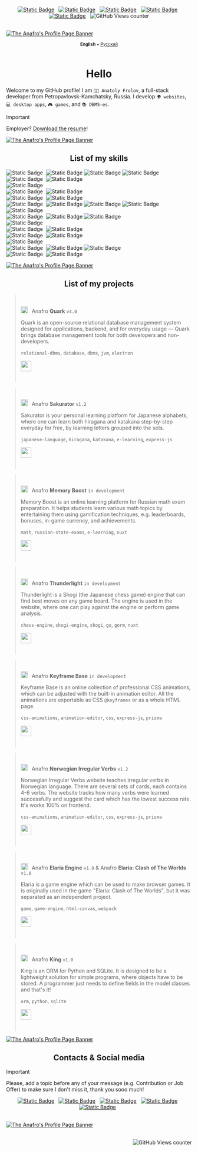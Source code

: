<!--
    ʕ•́ᴥ•̀ʔっ♡

    Hello there!
    I love to see you here exploring my README code!

    If you liked any of its content, feel free to inspire and use on your page!

    But may I ask you to follow me then? Just a click of a button!
-->


<br>

<!--
    This is the social media block 
    which is displayed all above the page!
-->
<div align="center">
    <a href="https://vk.com/anafro">
        <img alt="Static Badge" src="https://shields-io.translate.goog/badge/anafro-4C75A3?logo=vk"></a>
    &nbsp;
    <a href="mailto:contact@anafro.ru">
        <img alt="Static Badge" src="https://shields-io.translate.goog/badge/contact%40anafro.ru-black?logo=maildotru"></a>
    &nbsp;
    <a href="https://t.me/anafro_ru">
        <img alt="Static Badge" src="https://shields-io.translate.goog/badge/%40anafro__ru-26A5E4?logo=telegram"></a>
    &nbsp;
    <a href="https://discord.com/users/398742003556548618/">
        <img alt="Static Badge" src="https://shields-io.translate.goog/badge/anafro-7289da?logo=discord&logoColor=white"></a>
    &nbsp;
    <a href="https://anafro.ru/">
        <img alt="Static Badge" src="https://shields-io.translate.goog/badge/anafro.ru-305CD8?logo=instatus&logoColor=white"></a>
    &nbsp;
    <img alt="GitHub Views counter" src="https://komarev.com/ghpvc/?username=anafro">
</div>

<br />

<!--
    This is where the page begins!
-->
[![The Anafro's Profile Page Banner](https://raw.githubusercontent.com/anafro/anafro/main/Banners/Anafro-Readme-Banner.svg "Press the right mouse button and click 'Copy link address' to copy the URL to my GitHub page")](https://github.com/anafro)

<!--
    This is the language bar!
-->
<div align="center">
    <sub>
        <b>English</b> •
        <a href="https://example.com">Русский</a>
    </sub>
</div>

<br />

<h1 align="center">Hello</h1>

Welcome to my GitHub profile! I am `👨‍💻 Anatoly Frolov`, a full-stack developer from Petropavlovsk-Kamchatsky, Russia. I develop `🌍 websites`, `💻 desktop apps`, `🎮 games`, and `📚 DBMS-es`. 

> [!IMPORTANT]  
> Employer? <a href="https://example.com/" download>Download the resume</a>!

<!--
    This is the list of my skills and tools I use!
-->
[![The Anafro's Profile Page Banner](https://raw.githubusercontent.com/anafro/anafro/main/Banners/Anafro-Readme-Skills.svg "Press the right mouse button and click 'Copy link address' to copy the URL to my GitHub page")](https://github.com/anafro)

<h2 align="center">List of my skills</h2>

<div>
    <img alt="Static Badge" src="https://img.shields.io/badge/Java-305CD8?style=flat&logo=openjdk">&nbsp;
    <img alt="Static Badge" src="https://img.shields.io/badge/JavaFX-E8DA31?style=flat&logo=openjdk&logoColor=black">
    <img alt="Static Badge" src="https://img.shields.io/badge/Java%20Swing-E8DA31?style=flat&logo=openjdk&logoColor=black">
    <img alt="Static Badge" src="https://img.shields.io/badge/Maven-E8DA31?style=flat&logo=openjdk&logoColor=black">
    <br>
    <img alt="Static Badge" src="https://img.shields.io/badge/Kotlin-305CD8?style=flat&logo=kotlin&logoColor=white">&nbsp;
    <img alt="Static Badge" src="https://img.shields.io/badge/Gradle-E8DA31?style=flat&logo=gradle&logoColor=black">
    <br>
    <img alt="Static Badge" src="https://img.shields.io/badge/Python-305CD8?style=flat&logo=python&logoColor=white">&nbsp;
    <br>
    <img alt="Static Badge" src="https://img.shields.io/badge/PHP-305CD8?style=flat&logo=php&logoColor=white">&nbsp;
    <img alt="Static Badge" src="https://img.shields.io/badge/Laravel-E8DA31?style=flat&logo=laravel&logoColor=black">
    <br>
    <img alt="Static Badge" src="https://img.shields.io/badge/Go-305CD8?style=flat&logo=go&logoColor=white">&nbsp;
    <img alt="Static Badge" src="https://img.shields.io/badge/Gorm-E8DA31?style=flat&logo=go&logoColor=black">
    <br>
    <img alt="Static Badge" src="https://img.shields.io/badge/Node.js-305CD8?style=flat&logo=nodedotjs&logoColor=white">&nbsp;
    <img alt="Static Badge" src="https://img.shields.io/badge/Nuxt-E8DA31?style=flat&logo=nuxtdotjs&logoColor=black">
    <img alt="Static Badge" src="https://img.shields.io/badge/Express.js-E8DA31?style=flat&logo=express&logoColor=black">
    <img alt="Static Badge" src="https://img.shields.io/badge/Prisma-E8DA31?style=flat&logo=prisma&logoColor=black">
    <img alt="Static Badge" src="https://img.shields.io/badge/Vite-E8DA31?style=flat&logo=vite&logoColor=black">
    <br>
    <img alt="Static Badge" src="https://img.shields.io/badge/JavaScript-305CD8?style=flat&logo=javascript&logoColor=white">&nbsp;
    <img alt="Static Badge" src="https://img.shields.io/badge/Vue-E8DA31?style=flat&logo=vuedotjs&logoColor=black">
    <img alt="Static Badge" src="https://img.shields.io/badge/Pinia-E8DA31?style=flat&logo=vuedotjs&logoColor=black">
    <br>
    <img alt="Static Badge" src="https://img.shields.io/badge/TypeScript-305CD8?style=flat&logo=typescript&logoColor=white">&nbsp;
    <br>
    <img alt="Static Badge" src="https://img.shields.io/badge/HTML-305CD8?style=flat&logo=html5&logoColor=white">&nbsp;
    <img alt="Static Badge" src="https://img.shields.io/badge/Pug-E8DA31?style=flat&logo=pug&logoColor=black">
    <br>
    <img alt="Static Badge" src="https://img.shields.io/badge/CSS-305CD8?style=flat&logo=css3&logoColor=white">&nbsp;
    <img alt="Static Badge" src="https://img.shields.io/badge/Sass-E8DA31?style=flat&logo=sass&logoColor=black">
    <br>
    <img alt="Static Badge" src="https://img.shields.io/badge/Nginx-305CD8?style=flat&logo=nginx">&nbsp;
    <br>
    <img alt="Static Badge" src="https://img.shields.io/badge/Coding-8A32D6?style=flat&logoColor=white">&nbsp;
    <img alt="Static Badge" src="https://img.shields.io/badge/Visual Studio Code-AB73F4?style=flat&logo=visualstudiocode&logoColor=white">
    <img alt="Static Badge" src="https://img.shields.io/badge/JetBrains IntelliJ IDEA-AB73F4?style=flat&logo=intellijidea&logoColor=white">
    <br>
    <img alt="Static Badge" src="https://img.shields.io/badge/Designing-8A32D6?style=flat&logoColor=white">&nbsp;
    <img alt="Static Badge" src="https://img.shields.io/badge/Adobe Illustrator-AB73F4?style=flat&logo=adobeillustrator&logoColor=white">
    <br>
</div>

[![The Anafro's Profile Page Banner](https://raw.githubusercontent.com/anafro/anafro/main/Banners/Anafro-Readme-Projects.svg "Press the right mouse button and click 'Copy link address' to copy the URL to my GitHub page")](https://github.com/anafro)

<h2 align="center">List of my projects</h2>

> &nbsp;
> 
> <img width="18" src="https://raw.githubusercontent.com/anafro/anafro/main/Logos/Quark.svg"> &nbsp; Anafro **Quark** `v4.0`
> 
> Quark is an open-source relational database management system designed for applications, backend, and for everyday usage — Quark brings database management tools for both developers and non-developers.
>
> `relational-dbms`, `database`, `dbms`, `jvm`, `electron`
> 
> <a src="https://github.com/quark-database/"><img src="https://raw.githubusercontent.com/anafro/anafro/main/Buttons/Open-In-Browser.svg" height="28"></a>
> 
> &nbsp;

> &nbsp;
> 
> <img width="18" src="https://raw.githubusercontent.com/anafro/anafro/main/Logos/Sakurator.svg"> &nbsp; Anafro **Sakurator** `v1.2`
> 
> Sakurator is your personal learning platform for Japanese alphabets, where one can learn both hiragana and katakana step-by-step everyday for free, by learning letters grouped into the sets.
>
> `japanese-language`, `hiragana`, `katakana`, `e-learning`, `express-js`
> 
> <a src="https://github.com/quark-database/"><img src="https://raw.githubusercontent.com/anafro/anafro/main/Buttons/Open-In-Browser.svg" height="28"></a>
> 
> &nbsp;

> &nbsp;
> 
> <img width="18" src="https://raw.githubusercontent.com/anafro/anafro/main/Logos/Memory-Boost.svg"> &nbsp; Anafro **Memory Boost** `in development`
> 
> Memory Boost is an online learning platform for Russian math exam preparation. It helps students learn various math topics by entertaining them using gamification techniques, e.g. leaderboards, bonuses, in-game currency, and achievements. 
>
> `math`, `russian-state-exams`, `e-learning`, `nuxt`
> 
> <a src="https://github.com/quark-database/"><img src="https://raw.githubusercontent.com/anafro/anafro/main/Buttons/Open-In-Browser.svg" height="28"></a>
> 
> &nbsp;

> &nbsp;
> 
> <img width="18" src="https://raw.githubusercontent.com/anafro/anafro/main/Logos/Thunderlight.svg"> &nbsp; Anafro **Thunderlight** `in development`
> 
> Thunderlight is a Shogi (the Japanese chess game) engine that can find best moves on any game board. The engine is used in the website, where one can play against the engine or perform game analysis.
>
> `chess-engine`, `shogi-engine`, `shogi`, `go`, `gorm`, `nuxt`
> 
> <a src="https://github.com/quark-database/"><img src="https://raw.githubusercontent.com/anafro/anafro/main/Buttons/Open-In-Browser.svg" height="28"></a>
> 
> &nbsp;

> &nbsp;
> 
> <img width="18" src="https://raw.githubusercontent.com/anafro/anafro/main/Logos/Keyframe-Base.svg"> &nbsp; Anafro **Keyframe Base** `in development`
> 
> Keyframe Base is an online collection of professional CSS animations, which can be adjusted with the built-in animation editor. All the animations are exportable as CSS `@keyframes` or as a whole HTML page. 
>
> `css-animations`, `animation-editor`, `css`, `express-js`, `prisma`
> 
> <a src="https://github.com/quark-database/"><img src="https://raw.githubusercontent.com/anafro/anafro/main/Buttons/Open-In-Browser.svg" height="28"></a>
> 
> &nbsp;

> &nbsp;
> 
> <img width="18" src="https://raw.githubusercontent.com/anafro/anafro/main/Logos/Norwegian-Irregular-Verbs.svg"> &nbsp; Anafro **Norwegian Irregular Verbs** `v1.2`
> 
> Norwegian Irregular Verbs website teaches irregular verbs in Norwegian language. There are several sets of cards, each contains 4-6 verbs. The website tracks how many verbs were learned successfully and suggest the card which has the lowest success rate. It's works 100% on frontend. 
>
> `css-animations`, `animation-editor`, `css`, `express-js`, `prisma`
> 
> <a src="https://github.com/quark-database/"><img src="https://raw.githubusercontent.com/anafro/anafro/main/Buttons/Open-In-Browser.svg" height="28"></a>
> 
> &nbsp;

> &nbsp;
> 
> <img width="18" src="https://raw.githubusercontent.com/anafro/anafro/main/Logos/Elaria-Clash-Of-The-Worlds.png"> &nbsp; Anafro **Elaria Engine** `v1.0` & Anafro **Elaria: Clash of The Worlds** `v1.0`
> 
> Elaria is a game engine which can be used to make browser games. It is originally used in the game "Elaria: Clash of The Worlds", but it was separated as an independent project.
>
> `game`, `game-engine`, `html-canvas`, `webpack`
> 
> <a src="https://github.com/quark-database/"><img src="https://raw.githubusercontent.com/anafro/anafro/main/Buttons/Open-In-Browser.svg" height="28"></a>
> 
> &nbsp;

> &nbsp;
> 
> <img width="18" src="https://raw.githubusercontent.com/anafro/anafro/main/Logos/King.svg"> &nbsp; Anafro **King** `v1.0`
> 
> King is an ORM for Python and SQLite. It is designed to be a lightweight solution for simple programs, where objects have to be stored. A programmer just needs to define fields in the model classes and that's it!
>
> `orm`, `python`, `sqlite`
> 
> <a src="https://github.com/quark-database/"><img src="https://raw.githubusercontent.com/anafro/anafro/main/Buttons/Open-In-Browser.svg" height="28"></a>
> 
> &nbsp;

[![The Anafro's Profile Page Banner](https://raw.githubusercontent.com/anafro/anafro/main/Banners/Anafro-Readme-Contacts.svg "Press the right mouse button and click 'Copy link address' to copy the URL to my GitHub page")](https://github.com/anafro)

<h2 align="center">Contacts & Social media</h2>

> [!IMPORTANT]
> Please, add a topic before any of your message (e.g. Contribution or Job Offer) to make sure I don't miss it, thank you sooo much!

<div align="center">
    <a href="https://vk.com/anafro">
        <img alt="Static Badge" src="https://shields-io.translate.goog/badge/anafro-4C75A3?logo=vk"></a>
    &nbsp;
    <a href="mailto:contact@anafro.ru">
        <img alt="Static Badge" src="https://shields-io.translate.goog/badge/contact%40anafro.ru-black?logo=maildotru"></a>
    &nbsp;
    <a href="https://t.me/anafro_ru">
        <img alt="Static Badge" src="https://shields-io.translate.goog/badge/%40anafro__ru-26A5E4?logo=telegram"></a>
    &nbsp;
    <a href="https://discord.com/users/398742003556548618/">
        <img alt="Static Badge" src="https://shields-io.translate.goog/badge/anafro-7289da?logo=discord&logoColor=white"></a>
    &nbsp;
    <a href="https://t.me/anafro_ru">
        <img alt="Static Badge" src="https://shields-io.translate.goog/badge/anafro.ru-305CD8?logo=instatus&logoColor=white"></a>
    &nbsp;
</div>

<br />

[![The Anafro's Profile Page Banner](https://raw.githubusercontent.com/anafro/anafro/main/Banners/Anafro-Readme-Thanks.svg "Press the right mouse button and click 'Copy link address' to copy the URL to my GitHub page")](https://github.com/anafro)

<br />

<div align="right">
    <img alt="GitHub Views counter" src="https://komarev.com/ghpvc/?username=anafro">
</div>